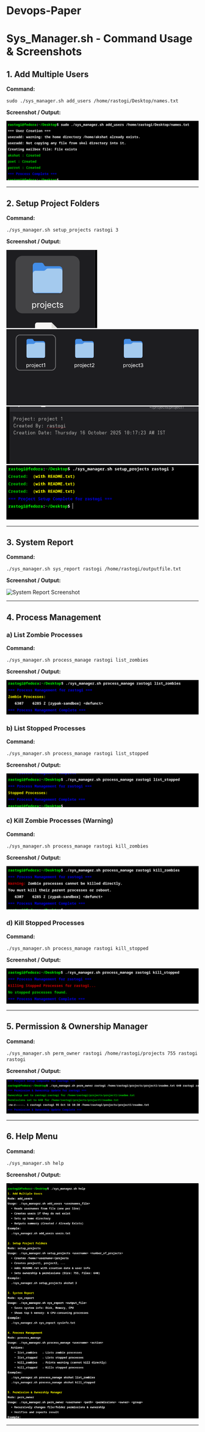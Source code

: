 # Devops-Paper

# Sys_Manager.sh - Command Usage & Screenshots

## 1. Add Multiple Users

**Command:**
```
sudo ./sys_manager.sh add_users /home/rastogi/Desktop/names.txt
```

**Screenshot / Output:**

![UserAdd Screenshot](image/userCreation.png)

---

## 2. Setup Project Folders

**Command:**

```
./sys_manager.sh setup_projects rastogi 3
```

**Screenshot / Output:**

![Folder](image/project.png)
![Folder](image/sub_project.png)
![Folder](image/readme_file.png)
![Folder](image/project_command.png)

---

## 3. System Report

**Command:**
```
./sys_manager.sh sys_report rastogi /home/rastogi/outputfile.txt
```

**Screenshot / Output:**

![System Report Screenshot](sys_report_file.png)

---

## 4. Process Management

### a) List Zombie Processes

**Command:**
```
./sys_manager.sh process_manage rastogi list_zombies
```

**Screenshot / Output:**

![List Zombies Screenshot](image/list_zombies.png)

### b) List Stopped Processes

**Command:**
```
./sys_manager.sh process_manage rastogi list_stopped
```

**Screenshot / Output:**

![List Stopped Screenshot](image/list_stopped.png)

### c) Kill Zombie Processes (Warning)

**Command:**
```
./sys_manager.sh process_manage rastogi kill_zombies
```

**Screenshot / Output:**

![Kill Zombies Screenshot](image/kill_zombies.png)


### d) Kill Stopped Processes


**Command:**
```
./sys_manager.sh process_manage rastogi kill_stopped
```


**Screenshot / Output:**


![Kill Stopped Screenshot](image/screenshot.png)


---


## 5. Permission & Ownership Manager


**Command:**
```
./sys_manager.sh perm_owner rastogi /home/rastogi/projects 755 rastogi rastogi
```


**Screenshot / Output:**


![Permission & Ownership Screenshot](image/perm_owner.png)


---
## 6. Help Menu


**Command:**
```
./sys_manager.sh help
```


**Screenshot / Output:**


![Help Menu Screenshot](image/help_menu.png)


---
